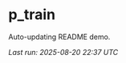# p_train

Auto-updating README demo.

<!--START_SECTION:status-->
_Last run: 2025-08-20 22:37 UTC_
<!--END_SECTION:status-->


























